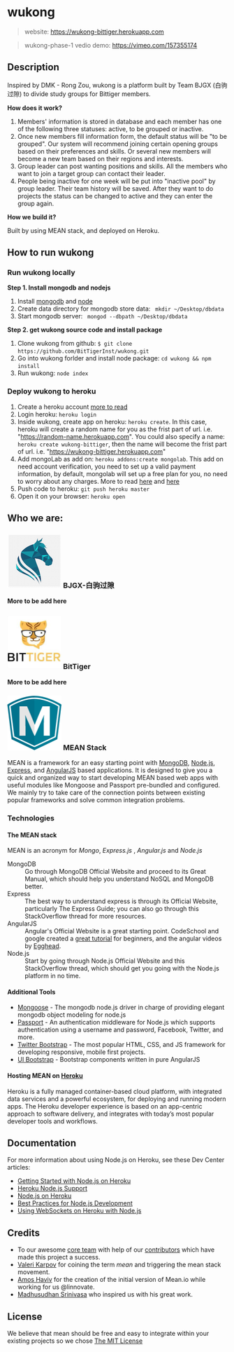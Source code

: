 # wukong
> website: https://wukong-bittiger.herokuapp.com

> wukong-phase-1 vedio demo: https://vimeo.com/157355174

## Description

Inspired by DMK - Rong Zou, wukong is a platform built by Team BJGX (白驹过隙) to divide study groups for Bittiger members.

**How does it work?**

1. Members' information is stored in database and each member has one of the following three statuses: active, to be grouped or inactive.
2. Once new members fill information form, the default status will be "to be grouped". Our system will recommend joining certain opening groups based on their preferences and skills. Or several new members will become a new team based on their regions and interests.
3. Group leader can post wanting positions and skills. All the members who want to join a target group can contact their leader.
4. People being inactive for one week will be put into "inactive pool" by group leader. Their team history will be saved. After they want to do projects the status can be changed to active and they can enter the group again.

**How we build it?**

Built by using MEAN stack, and deployed on Heroku.

## How to run wukong

### Run wukong locally

__Step 1. Install mongodb and nodejs__

1. Install [mongodb](https://www.mongodb.org/downloads#production) and [node](https://nodejs.org/en/)
2. Create data directory for mongodb store data: ` mkdir ~/Desktop/dbdata`
3. Start mongodb server: ` mongod --dbpath ~/Desktop/dbdata`

__Step 2. get wukong source code and install package__

1. Clone wukong from github: ` $ git clone https://github.com/BitTigerInst/wukong.git `
2. Go into wukong forlder and install node package: ` cd wukong && npm install `
3. Run wukong: ` node index `

### Deploy wukong to heroku

1. Create a heroku account [more to read](https://devcenter.heroku.com/articles/getting-started-with-nodejs#introduction)
2. Login heroku: ` heroku login `
3. Inside wukong, create app on heroku: ` heroku create `. In this case, heroku will create a random name for you as the frist part of url. i.e. "https://random-name.herokuapp.com". You could also specify a name: ` heroku create wukong-bittiger `, then the name will become the frist part of url. i.e. "https://wukong-bittiger.herokuapp.com"
4. Add mongoLab as add on: ` heroku addons:create mongolab `. This add on need account verification, you need to set up a valid payment information, by default, mongolab will set up a free plan for you, no need to worry about any charges. More to read [here](https://elements.heroku.com/buttons/mongolab/hello-mongoose) and [here](https://devcenter.heroku.com/articles/mongolab#adding-mlab-as-a-heroku-add-on)
5. Push code to heroku: ` git push heroku master `
6. Open it on your browser: ` heroku open `

## Who we are:

### <img src="public/images/markdown-logos/logo.png" width="124px" height="124px" /> BJGX-白驹过隙
**More to be add here**

### <img src="public/images/markdown-logos/bittigerlogo.png" width="124px" height="124px" /> BitTiger
**More to be add here**

### <img src="public/images/markdown-logos/meanlogo.png" width="124px" height="124px" /> MEAN Stack

MEAN is a framework for an easy starting point with [MongoDB](https://www.mongodb.org/), [Node.js](http://www.nodejs.org/), [Express](http://expressjs.com/), and [AngularJS](https://angularjs.org/) based applications. It is designed to give you a quick and organized way to start developing MEAN based web apps with useful modules like Mongoose and Passport pre-bundled and configured. We mainly try to take care of the connection points between existing popular frameworks and solve common integration problems.

### Technologies

#### The MEAN stack

MEAN is an acronym for *Mongo*, *Express.js* , *Angular.js* and *Node.js*

<dl class="dl-horizontal">
<dt>MongoDB</dt>
<dd>Go through MongoDB Official Website and proceed to its Great Manual, which should help you understand NoSQL and MongoDB better.</dd>
<dt>Express</dt>
<dd>The best way to understand express is through its Official Website, particularly The Express Guide; you can also go through this StackOverflow thread for more resources.</dd>
<dt>AngularJS</dt>
<dd>Angular's Official Website is a great starting point. CodeSchool and google created a <a href="https://www.codeschool.com/courses/shaping-up-with-angular-js">great tutorial</a> for beginners, and the angular videos by <a href="https://egghead.io/">Egghead</a>.</dd>
<dt>Node.js</dt>
<dd>Start by going through Node.js Official Website and this StackOverflow thread, which should get you going with the Node.js platform in no time.</dd>
</dl>

#### Additional Tools
* <a href="http://mongoosejs.com/">Mongoose</a> - The mongodb node.js driver in charge of providing elegant mongodb object modeling for node.js
* <a href="http://passportjs.org/">Passport</a> - An authentication middleware for Node.js which supports authentication using a username and password, Facebook, Twitter, and more.
* <a href="http://getbootstrap.com/">Twitter Bootstrap</a> - The most popular HTML, CSS, and JS framework for developing responsive, mobile first projects.
* <a href="http://angular-ui.github.io/bootstrap/">UI Bootstrap</a> - Bootstrap components written in pure AngularJS

#### Hosting MEAN on [Heroku](https://www.heroku.com/products)

Heroku is a fully managed container-based cloud platform, with integrated data services and a powerful ecosystem, for deploying and running modern apps. The Heroku developer experience is based on an app-centric approach to software delivery, and integrates with today’s most popular developer tools and workflows.

## Documentation

For more information about using Node.js on Heroku, see these Dev Center articles:

- [Getting Started with Node.js on Heroku](https://devcenter.heroku.com/articles/getting-started-with-nodejs)
- [Heroku Node.js Support](https://devcenter.heroku.com/articles/nodejs-support)
- [Node.js on Heroku](https://devcenter.heroku.com/categories/nodejs)
- [Best Practices for Node.js Development](https://devcenter.heroku.com/articles/node-best-practices)
- [Using WebSockets on Heroku with Node.js](https://devcenter.heroku.com/articles/node-websockets)

## Credits
  * To our awesome <a href="https://github.com/orgs/linnovate/teams/mean">core team</a> with help of our <a href="https://github.com/linnovate/mean/graphs/contributors">contributors</a> which have made this project a success.
  * <a href="https://github.com/vkarpov15">Valeri Karpov</a> for coining the term *mean* and triggering the mean stack movement.
  * <a href="https://github.com/amoshaviv">Amos Haviv</a>  for the creation of the initial version of Mean.io while working for us @linnovate.
  * <a href="https://github.com/madhums/">Madhusudhan Srinivasa</a> who inspired us with his great work.

## License
We believe that mean should be free and easy to integrate within your existing projects so we chose [The MIT License](http://opensource.org/licenses/MIT)
